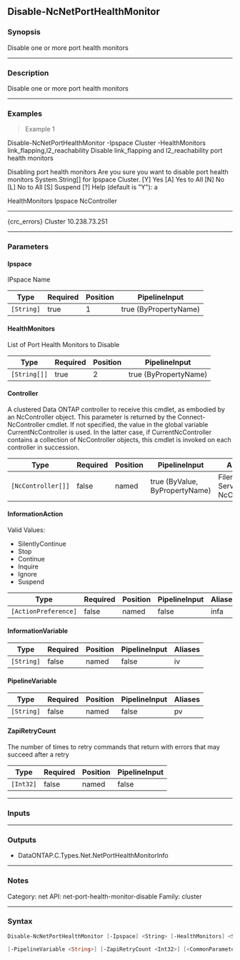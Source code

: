 Disable-NcNetPortHealthMonitor
------------------------------

### Synopsis
Disable one or more port health monitors

---

### Description

Disable one or more port health monitors

---

### Examples
> Example 1

Disable-NcNetPortHealthMonitor -Ipspace Cluster -HealthMonitors link_flapping,l2_reachability
Disable link_flapping and l2_reachability port health monitors

Disabling port health monitors
Are you sure you want to disable port health monitors System.String[] for Ipspace Cluster.
[Y] Yes  [A] Yes to All  [N] No  [L] No to All  [S] Suspend  [?] Help (default is "Y"): a

HealthMonitors                          Ipspace                                 NcController
--------------                          -------                                 ------------
{crc_errors}                            Cluster                                 10.238.73.251

---

### Parameters
#### **Ipspace**
IPspace Name

|Type      |Required|Position|PipelineInput        |
|----------|--------|--------|---------------------|
|`[String]`|true    |1       |true (ByPropertyName)|

#### **HealthMonitors**
List of Port Health Monitors to Disable

|Type        |Required|Position|PipelineInput        |
|------------|--------|--------|---------------------|
|`[String[]]`|true    |2       |true (ByPropertyName)|

#### **Controller**
A clustered Data ONTAP controller to receive this cmdlet, as embodied by an NcController object.  This parameter is returned by the Connect-NcController cmdlet.  If not specified, the value in the global variable CurrentNcController is used.  In the latter case, if CurrentNcController contains a collection of NcController objects, this cmdlet is invoked on each controller in succession.

|Type              |Required|Position|PipelineInput                 |Aliases                          |
|------------------|--------|--------|------------------------------|---------------------------------|
|`[NcController[]]`|false   |named   |true (ByValue, ByPropertyName)|Filer<br/>Server<br/>NcController|

#### **InformationAction**

Valid Values:

* SilentlyContinue
* Stop
* Continue
* Inquire
* Ignore
* Suspend

|Type                |Required|Position|PipelineInput|Aliases|
|--------------------|--------|--------|-------------|-------|
|`[ActionPreference]`|false   |named   |false        |infa   |

#### **InformationVariable**

|Type      |Required|Position|PipelineInput|Aliases|
|----------|--------|--------|-------------|-------|
|`[String]`|false   |named   |false        |iv     |

#### **PipelineVariable**

|Type      |Required|Position|PipelineInput|Aliases|
|----------|--------|--------|-------------|-------|
|`[String]`|false   |named   |false        |pv     |

#### **ZapiRetryCount**
The number of times to retry commands that return with errors that may succeed after a retry

|Type     |Required|Position|PipelineInput|
|---------|--------|--------|-------------|
|`[Int32]`|false   |named   |false        |

---

### Inputs

---

### Outputs
* DataONTAP.C.Types.Net.NetPortHealthMonitorInfo

---

### Notes
Category: net
API: net-port-health-monitor-disable
Family: cluster

---

### Syntax
```PowerShell
Disable-NcNetPortHealthMonitor [-Ipspace] <String> [-HealthMonitors] <String[]> [-Controller <NcController[]>] [-InformationAction <ActionPreference>] [-InformationVariable <String>] 
```
```PowerShell
[-PipelineVariable <String>] [-ZapiRetryCount <Int32>] [<CommonParameters>]
```
